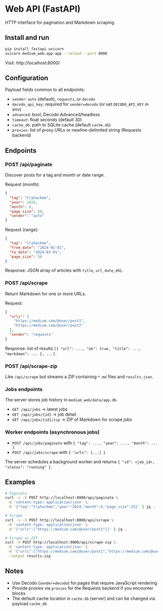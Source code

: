 # Web API (FastAPI)

HTTP interface for pagination and Markdown scraping.

## Install and run

```bash
pip install fastapi uvicorn
uvicorn medium_web.app:app --reload --port 8000
```

Visit: http://localhost:8000/

## Configuration

Payload fields common to all endpoints:

- `sender`: `auto` (default), `requests`, or `decodo`
- `decodo_api_key`: required for `sender=decodo` (or set `DECODO_API_KEY` in env)
- `advanced`: bool, Decodo Advanced/headless
- `timeout`: float seconds (default 30)
- `cache_db`: path to SQLite cache (default `cache.db`)
- `proxies`: list of proxy URLs or newline-delimited string (Requests backend)

## Endpoints

### POST /api/paginate

Discover posts for a tag and month or date range.

Request (month):

```json
{
  "tag": "tryhackme",
  "year": 2024,
  "month": 6,
  "page_size": 50,
  "sender": "auto"
}
```

Request (range):

```json
{
  "tag": "tryhackme",
  "from_date": "2024-01-01",
  "to_date": "2024-03-01",
  "page_size": 50
}
```

Response: JSON array of articles with `title`, `url`, `date`, etc.

### POST /api/scrape

Return Markdown for one or more URLs.

Request:

```json
{
  "urls": [
    "https://medium.com/@user/post1",
    "https://medium.com/@user/post2"
  ],
  "sender": "requests"
}
```

Response: list of results `[{ "url": ..., "ok": true, "title": ..., "markdown": ... }, ...]`.

### POST /api/scrape-zip

Like `/api/scrape` but streams a ZIP containing `*.md` files and `results.json`.

### Jobs endpoints

The server stores job history in `medium_web/data/app.db`.

- `GET /api/jobs` → latest jobs
- `GET /api/jobs/{id}` → job detail
- `GET /api/jobs/{id}/zip` → ZIP of Markdown for scrape jobs

### Worker endpoints (asynchronous jobs)

- `POST /api/jobs/paginate` with `{ "tag": ..., "year": ..., "month": ... }`
- `POST /api/jobs/scrape` with `{ "urls": [...] }`

The server schedules a background worker and returns `{ "id": <job_id>, "status": "running" }`.

## Examples

```bash
# Paginate
curl -s -X POST http://localhost:8000/api/paginate \
 -H 'content-type: application/json' \
 -d '{"tag":"tryhackme","year":2024,"month":6,"page_size":25}' | jq . | head

# Scrape
curl -s -X POST http://localhost:8000/api/scrape \
 -H 'content-type: application/json' \
 -d '{"urls":["https://medium.com/@user/post1"]}' | jq .

# Scrape as ZIP
curl -X POST http://localhost:8000/api/scrape-zip \
 -H 'content-type: application/json' \
 -d '{"urls":["https://medium.com/@user/post1","https://medium.com/@user/post2"]}' \
 --output results.zip
```

## Notes

- Use Decodo (`sender=decodo`) for pages that require JavaScript rendering
- Provide proxies via `proxies` for the Requests backend if you encounter blocks
- The default cache location is `cache.db` (server) and can be changed via payload `cache_db` 